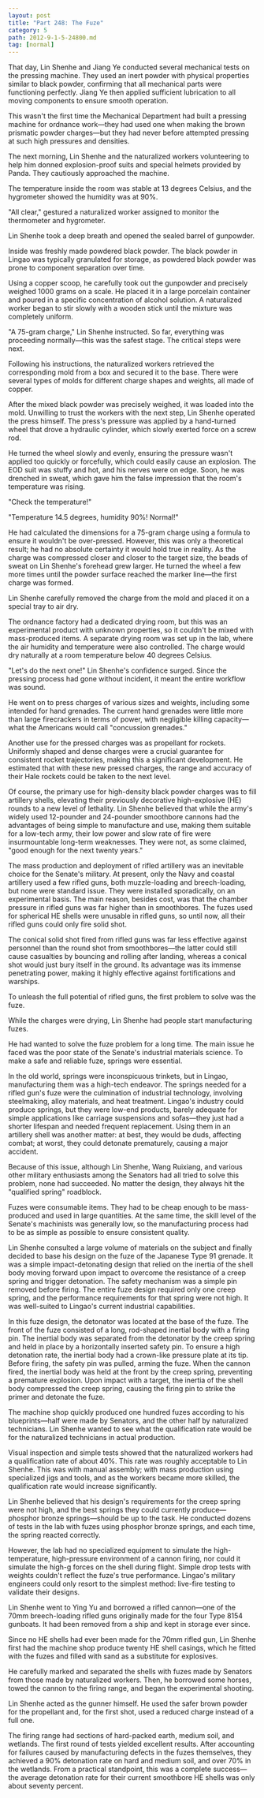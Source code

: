 ```yaml
---
layout: post
title: "Part 248: The Fuze"
category: 5
path: 2012-9-1-5-24800.md
tag: [normal]
---
```


That day, Lin Shenhe and Jiang Ye conducted several mechanical tests on the pressing machine. They used an inert powder with physical properties similar to black powder, confirming that all mechanical parts were functioning perfectly. Jiang Ye then applied sufficient lubrication to all moving components to ensure smooth operation.

This wasn't the first time the Mechanical Department had built a pressing machine for ordnance work—they had used one when making the brown prismatic powder charges—but they had never before attempted pressing at such high pressures and densities.

The next morning, Lin Shenhe and the naturalized workers volunteering to help him donned explosion-proof suits and special helmets provided by Panda. They cautiously approached the machine.

The temperature inside the room was stable at 13 degrees Celsius, and the hygrometer showed the humidity was at 90%.

"All clear," gestured a naturalized worker assigned to monitor the thermometer and hygrometer.

Lin Shenhe took a deep breath and opened the sealed barrel of gunpowder.

Inside was freshly made powdered black powder. The black powder in Lingao was typically granulated for storage, as powdered black powder was prone to component separation over time.

Using a copper scoop, he carefully took out the gunpowder and precisely weighed 1000 grams on a scale. He placed it in a large porcelain container and poured in a specific concentration of alcohol solution. A naturalized worker began to stir slowly with a wooden stick until the mixture was completely uniform.

"A 75-gram charge," Lin Shenhe instructed. So far, everything was proceeding normally—this was the safest stage. The critical steps were next.

Following his instructions, the naturalized workers retrieved the corresponding mold from a box and secured it to the base. There were several types of molds for different charge shapes and weights, all made of copper.

After the mixed black powder was precisely weighed, it was loaded into the mold. Unwilling to trust the workers with the next step, Lin Shenhe operated the press himself. The press's pressure was applied by a hand-turned wheel that drove a hydraulic cylinder, which slowly exerted force on a screw rod.

He turned the wheel slowly and evenly, ensuring the pressure wasn't applied too quickly or forcefully, which could easily cause an explosion. The EOD suit was stuffy and hot, and his nerves were on edge. Soon, he was drenched in sweat, which gave him the false impression that the room's temperature was rising.

"Check the temperature!"

"Temperature 14.5 degrees, humidity 90%! Normal!"

He had calculated the dimensions for a 75-gram charge using a formula to ensure it wouldn't be over-pressed. However, this was only a theoretical result; he had no absolute certainty it would hold true in reality. As the charge was compressed closer and closer to the target size, the beads of sweat on Lin Shenhe's forehead grew larger. He turned the wheel a few more times until the powder surface reached the marker line—the first charge was formed.

Lin Shenhe carefully removed the charge from the mold and placed it on a special tray to air dry.

The ordnance factory had a dedicated drying room, but this was an experimental product with unknown properties, so it couldn't be mixed with mass-produced items. A separate drying room was set up in the lab, where the air humidity and temperature were also controlled. The charge would dry naturally at a room temperature below 40 degrees Celsius.

"Let's do the next one!" Lin Shenhe's confidence surged. Since the pressing process had gone without incident, it meant the entire workflow was sound.

He went on to press charges of various sizes and weights, including some intended for hand grenades. The current hand grenades were little more than large firecrackers in terms of power, with negligible killing capacity—what the Americans would call "concussion grenades."

Another use for the pressed charges was as propellant for rockets. Uniformly shaped and dense charges were a crucial guarantee for consistent rocket trajectories, making this a significant development. He estimated that with these new pressed charges, the range and accuracy of their Hale rockets could be taken to the next level.

Of course, the primary use for high-density black powder charges was to fill artillery shells, elevating their previously decorative high-explosive (HE) rounds to a new level of lethality. Lin Shenhe believed that while the army's widely used 12-pounder and 24-pounder smoothbore cannons had the advantages of being simple to manufacture and use, making them suitable for a low-tech army, their low power and slow rate of fire were insurmountable long-term weaknesses. They were not, as some claimed, "good enough for the next twenty years."

The mass production and deployment of rifled artillery was an inevitable choice for the Senate's military. At present, only the Navy and coastal artillery used a few rifled guns, both muzzle-loading and breech-loading, but none were standard issue. They were installed sporadically, on an experimental basis. The main reason, besides cost, was that the chamber pressure in rifled guns was far higher than in smoothbores. The fuzes used for spherical HE shells were unusable in rifled guns, so until now, all their rifled guns could only fire solid shot.

The conical solid shot fired from rifled guns was far less effective against personnel than the round shot from smoothbores—the latter could still cause casualties by bouncing and rolling after landing, whereas a conical shot would just bury itself in the ground. Its advantage was its immense penetrating power, making it highly effective against fortifications and warships.

To unleash the full potential of rifled guns, the first problem to solve was the fuze.

While the charges were drying, Lin Shenhe had people start manufacturing fuzes.

He had wanted to solve the fuze problem for a long time. The main issue he faced was the poor state of the Senate's industrial materials science. To make a safe and reliable fuze, springs were essential.

In the old world, springs were inconspicuous trinkets, but in Lingao, manufacturing them was a high-tech endeavor. The springs needed for a rifled gun's fuze were the culmination of industrial technology, involving steelmaking, alloy materials, and heat treatment. Lingao's industry could produce springs, but they were low-end products, barely adequate for simple applications like carriage suspensions and sofas—they just had a shorter lifespan and needed frequent replacement. Using them in an artillery shell was another matter: at best, they would be duds, affecting combat; at worst, they could detonate prematurely, causing a major accident.

Because of this issue, although Lin Shenhe, Wang Ruixiang, and various other military enthusiasts among the Senators had all tried to solve this problem, none had succeeded. No matter the design, they always hit the "qualified spring" roadblock.

Fuzes were consumable items. They had to be cheap enough to be mass-produced and used in large quantities. At the same time, the skill level of the Senate's machinists was generally low, so the manufacturing process had to be as simple as possible to ensure consistent quality.

Lin Shenhe consulted a large volume of materials on the subject and finally decided to base his design on the fuze of the Japanese Type 91 grenade. It was a simple impact-detonating design that relied on the inertia of the shell body moving forward upon impact to overcome the resistance of a creep spring and trigger detonation. The safety mechanism was a simple pin removed before firing. The entire fuze design required only one creep spring, and the performance requirements for that spring were not high. It was well-suited to Lingao's current industrial capabilities.

In this fuze design, the detonator was located at the base of the fuze. The front of the fuze consisted of a long, rod-shaped inertial body with a firing pin. The inertial body was separated from the detonator by the creep spring and held in place by a horizontally inserted safety pin. To ensure a high detonation rate, the inertial body had a crown-like pressure plate at its tip. Before firing, the safety pin was pulled, arming the fuze. When the cannon fired, the inertial body was held at the front by the creep spring, preventing a premature explosion. Upon impact with a target, the inertia of the shell body compressed the creep spring, causing the firing pin to strike the primer and detonate the fuze.

The machine shop quickly produced one hundred fuzes according to his blueprints—half were made by Senators, and the other half by naturalized technicians. Lin Shenhe wanted to see what the qualification rate would be for the naturalized technicians in actual production.

Visual inspection and simple tests showed that the naturalized workers had a qualification rate of about 40%. This rate was roughly acceptable to Lin Shenhe. This was with manual assembly; with mass production using specialized jigs and tools, and as the workers became more skilled, the qualification rate would increase significantly.

Lin Shenhe believed that his design's requirements for the creep spring were not high, and the best springs they could currently produce—phosphor bronze springs—should be up to the task. He conducted dozens of tests in the lab with fuzes using phosphor bronze springs, and each time, the spring reacted correctly.

However, the lab had no specialized equipment to simulate the high-temperature, high-pressure environment of a cannon firing, nor could it simulate the high-g forces on the shell during flight. Simple drop tests with weights couldn't reflect the fuze's true performance. Lingao's military engineers could only resort to the simplest method: live-fire testing to validate their designs.

Lin Shenhe went to Ying Yu and borrowed a rifled cannon—one of the 70mm breech-loading rifled guns originally made for the four Type 8154 gunboats. It had been removed from a ship and kept in storage ever since.

Since no HE shells had ever been made for the 70mm rifled gun, Lin Shenhe first had the machine shop produce twenty HE shell casings, which he fitted with the fuzes and filled with sand as a substitute for explosives.

He carefully marked and separated the shells with fuzes made by Senators from those made by naturalized workers. Then, he borrowed some horses, towed the cannon to the firing range, and began the experimental shooting.

Lin Shenhe acted as the gunner himself. He used the safer brown powder for the propellant and, for the first shot, used a reduced charge instead of a full one.

The firing range had sections of hard-packed earth, medium soil, and wetlands. The first round of tests yielded excellent results. After accounting for failures caused by manufacturing defects in the fuzes themselves, they achieved a 90% detonation rate on hard and medium soil, and over 70% in the wetlands. From a practical standpoint, this was a complete success—the average detonation rate for their current smoothbore HE shells was only about seventy percent.